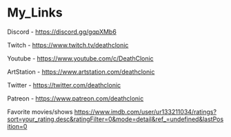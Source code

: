 # My_Links

Discord - https://discord.gg/gqpXMb6

Twitch - https://www.twitch.tv/deathclonic

Youtube - https://www.youtube.com/c/DeathClonic

ArtStation - https://www.artstation.com/deathclonic

Twitter - https://twitter.com/deathclonic

Patreon - https://www.patreon.com/deathclonic

Favorite movies/shows https://www.imdb.com/user/ur133211034/ratings?sort=your_rating,desc&ratingFilter=0&mode=detail&ref_=undefined&lastPosition=0
